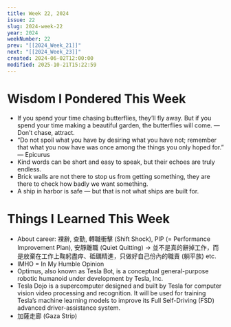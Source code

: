 ```yaml
---
title: Week 22, 2024
issue: 22
slug: 2024-week-22
year: 2024
weekNumber: 22
prev: "[[2024_Week_21]]"
next: "[[2024_Week_23]]"
created: 2024-06-02T12:00:00
modified: 2025-10-21T15:22:59
---
```


# Wisdom I Pondered This Week

* If you spend your time chasing butterflies, they’ll fly away. But if you spend your time making a beautiful garden, the butterflies will come. — Don’t chase, attract.
* “Do not spoil what you have by desiring what you have not; remember that what you now have was once among the things you only hoped for.” ― Epicurus
* Kind words can be short and easy to speak, but their echoes are truly endless.
* Brick walls are not there to stop us from getting something, they are there to check how badly we want something.
* A ship in harbor is safe — but that is not what ships are built for.

# Things I Learned This Week

* About career: 裸辭, 查勤, 轉職衝擊 (Shift Shock), PIP (= Performance Improvement Plan), 安靜離職 (Quiet Quitting) → 並不是真的辭掉工作，而是放棄在工作上鞠躬盡瘁、砥礪精進，只做好自己份內的職責 (躺平族) etc.
* IMHO = In My Humble Opinion
* Optimus, also known as Tesla Bot, is a conceptual general-purpose robotic humanoid under development by Tesla, Inc.
* Tesla Dojo is a supercomputer designed and built by Tesla for computer vision video processing and recognition. It will be used for training Tesla’s machine learning models to improve its Full Self-Driving (FSD) advanced driver-assistance system.
* 加薩走廊 (Gaza Strip)
